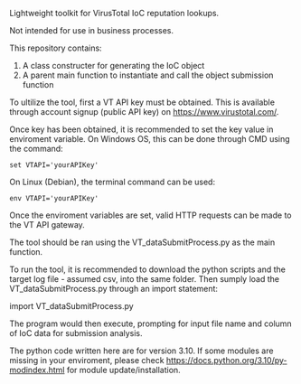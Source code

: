 Lightweight toolkit for VirusTotal IoC reputation lookups.

Not intended for use in business processes.

This repository contains:
1. A class constructer for generating the IoC object
2. A parent main function to instantiate and call the object submission function

To ultilize the tool, first a VT API key must be obtained.
This is available through account signup (public API key) on https://www.virustotal.com/.

Once key has been obtained, it is recommended to set the key value in enviroment variable.
On Windows OS, this can be done through CMD using the <set> command:

    set VTAPI='yourAPIKey'
    
On Linux (Debian), the terminal command <env> can be used:

    env VTAPI='yourAPIKey'
    
Once the enviroment variables are set, valid HTTP requests can be made to the VT API gateway.

The tool should be ran using the VT_dataSubmitProcess.py as the main function.

To run the tool, it is recommended to download the python scripts and the target log file - assumed csv, into the same folder.
Then sumply load the VT_dataSubmitProcess.py through an import statement:

import VT_dataSubmitProcess.py

The program would then execute, prompting for input file name and column of IoC data for submission analysis.

The python code written here are for version 3.10.
If some modules are missing in your enviroment, please check https://docs.python.org/3.10/py-modindex.html for module update/installation.

